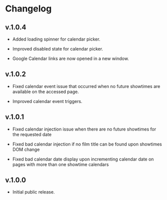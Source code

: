 # Changelog

## v.1.0.4

- Added loading spinner for calendar picker.

- Improved disabled state for calendar picker.

- Google Calendar links are now opened in a new window.

## v.1.0.2

- Fixed calendar event issue that occurred when no future showtimes are available on the accessed page.

- Improved calendar event triggers.

## v.1.0.1

- Fixed calendar injection issue when there are no future showtimes for the requested date

- Fixed bad calendar injection if no film title can be found upon showtimes DOM change

- Fixed bad calendar date display upon incrementing calendar date on pages with more than one showtime calendars

## v.1.0.0

- Initial public release.
